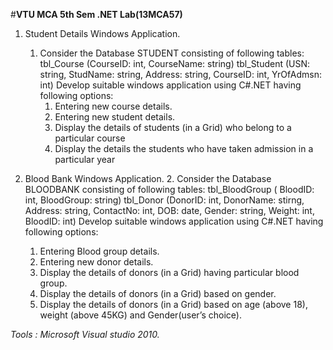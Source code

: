 #**VTU MCA 5th Sem .NET Lab(13MCA57)**
   
1. Student Details Windows Application.
      1. Consider the Database STUDENT consisting of following tables: tbl_Course (CourseID:
         int, CourseName: string) tbl_Student (USN: string, StudName: string, Address: string,
         CourseID: int, YrOfAdmsn: int)
         Develop suitable windows application using C#.NET having following options:
         1. Entering new course details.
         2. Entering new student details.
         3. Display the details of students (in a Grid) who belong to a particular course
         4. Display the details the students who have taken admission in a particular year
    
2. Blood Bank Windows Application.
       2. Consider the Database BLOODBANK consisting of following tables: tbl_BloodGroup (
	  BloodID: int, BloodGroup: string) tbl_Donor (DonorID: int, DonorName: stirng, Address:
	  string, ContactNo: int, DOB: date, Gender: string, Weight: int, BloodID: int)
	  Develop suitable windows application using C#.NET having following options:   
	  1. Entering Blood group details.
	  2. Entering new donor details.
	  3. Display the details of donors (in a Grid) having particular blood group.
	  4. Display the details of donors (in a Grid) based on gender.
	  5. Display the details of donors (in a Grid) based on age (above 18), weight (above 45KG)
	     and Gender(user’s choice).  

*Tools : Microsoft Visual studio 2010.*
